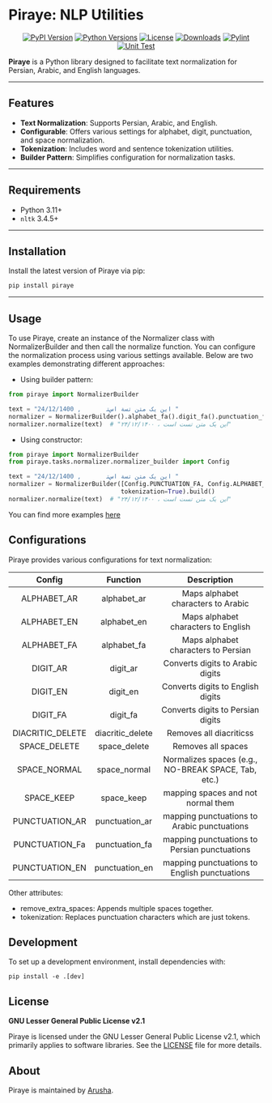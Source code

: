 # Piraye: NLP Utilities

<p align="center">
  <a href="https://pypi.org/project/piraye"><img alt="PyPI Version" src="https://img.shields.io/pypi/v/piraye.svg?maxAge=86400" /></a>
  <a href="https://pypi.org/project/piraye"><img alt="Python Versions" src="https://img.shields.io/pypi/pyversions/piraye.svg?maxAge=86400" /></a>
  <a href="https://pypi.org/project/piraye"><img alt="License" src="https://img.shields.io/pypi/l/piraye.svg?maxAge=86400" /></a>
  <a href="https://pepy.tech/project/piraye"><img alt="Downloads" src="https://static.pepy.tech/badge/piraye" /></a>
  <a href="https://github.com/arushadev/piraye/actions/workflows/pylint.yml"><img alt="Pylint" src="https://github.com/arushadev/piraye/actions/workflows/pylint.yml/badge.svg" /></a>
  <a href="https://github.com/arushadev/piraye/actions/workflows/unit-test.yml/badge.svg)](https://github.com/arushadev/piraye/actions/workflows/unit-test.yml"><img alt="Unit Test" src="https://github.com/arushadev/piraye/actions/workflows/unit-test.yml/badge.svg" /></a>
</p>


**Piraye** is a Python library designed to facilitate text normalization for Persian, Arabic, and English languages.

---

## Features

- **Text Normalization**: Supports Persian, Arabic, and English.
- **Configurable**: Offers various settings for alphabet, digit, punctuation, and space normalization.
- **Tokenization**: Includes word and sentence tokenization utilities.
- **Builder Pattern**: Simplifies configuration for normalization tasks.

---

## Requirements

- Python 3.11+
- `nltk` 3.4.5+

---

## Installation

Install the latest version of Piraye via pip:

```bash
pip install piraye
```

---

## Usage

To use Piraye, create an instance of the Normalizer class with NormalizerBuilder and then call the normalize function.
You can configure the normalization process using various settings available. Below are two examples demonstrating
different approaches:

* Using builder pattern:

```python
from piraye import NormalizerBuilder

text = "این یک متن تسة اسﺘ       , 24/12/1400 "
normalizer = NormalizerBuilder().alphabet_fa().digit_fa().punctuation_fa().tokenizing().remove_extra_spaces().build()
normalizer.normalize(text)  # "این یک متن تست است ، ۲۴/۱۲/۱۴۰۰"
```

* Using constructor:

```python
from piraye import NormalizerBuilder
from piraye.tasks.normalizer.normalizer_builder import Config

text = "این یک متن تسة اسﺘ       , 24/12/1400 "
normalizer = NormalizerBuilder([Config.PUNCTUATION_FA, Config.ALPHABET_FA, Config.DIGIT_FA], remove_extra_spaces=True,
                               tokenization=True).build()
normalizer.normalize(text)  # "این یک متن تست است ، ۲۴/۱۲/۱۴۰۰"
```

You can find more examples [here](https://github.com/arushadev/piraye/blob/readme/examples.md)

## Configurations

Piraye provides various configurations for text normalization:

|      Config      |     Function     |                     Description                     |
|:----------------:|:----------------:|:---------------------------------------------------:|
|   ALPHABET_AR    |   alphabet_ar    |         Maps alphabet characters to Arabic          |
|   ALPHABET_EN    |   alphabet_en    |         Maps alphabet characters to English         |
|   ALPHABET_FA    |   alphabet_fa    |         Maps alphabet characters to Persian         |
|     DIGIT_AR     |     digit_ar     |          Converts digits to Arabic digits           |
|     DIGIT_EN     |     digit_en     |          Converts digits to English digits          |
|     DIGIT_FA     |     digit_fa     |          Converts digits to Persian digits          |
| DIACRITIC_DELETE | diacritic_delete |               Removes all diacriticss               |
|   SPACE_DELETE   |   space_delete   |                 Removes all spaces                  |
|   SPACE_NORMAL   |   space_normal   | Normalizes spaces (e.g., NO-BREAK SPACE, Tab, etc.) |
|    SPACE_KEEP    |    space_keep    |         mapping spaces and not normal them          |
|  PUNCTUATION_AR  |  punctuation_ar  |     mapping punctuations to Arabic punctuations     |
|  PUNCTUATION_Fa  |  punctuation_fa  |    mapping punctuations to Persian punctuations     |
|  PUNCTUATION_EN  |  punctuation_en  |    mapping punctuations to English punctuations     |

Other attributes:

* remove_extra_spaces: Appends multiple spaces together.
* tokenization: Replaces punctuation characters which are just tokens.

## Development

To set up a development environment, install dependencies with:

`pip install -e .[dev]`

## License

**GNU Lesser General Public License v2.1**

Piraye is licensed under the GNU Lesser General Public License v2.1, which primarily applies to software libraries.
See the [LICENSE](https://github.com/arushadev/piraye/blob/main/LICENSE) file for more details.

## About ️

Piraye is maintained by [Arusha](https://www.arusha.dev).


